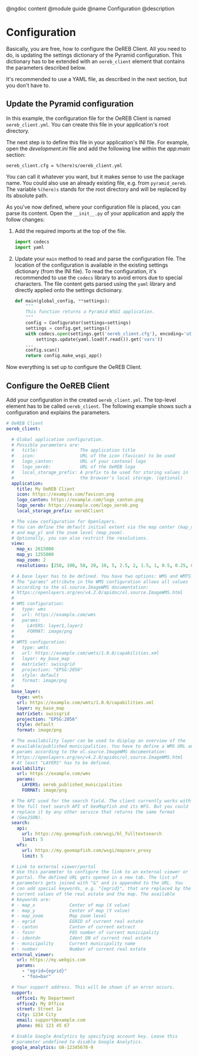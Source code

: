 @ngdoc content
@module guide
@name Configuration
@description

# Configuration

Basically, you are free, how to configure the OeREB Client. All you need
to do, is updating the settings dictionary of the Pyramid configuration.
This dictionary has to be extended with an `oereb_client` element that
contains the parameters described below.

It's recommended to use a YAML file, as described in the next section,
but you don't have to.

## Update the Pyramid configuration

In this example, the configuration file for the OeREB Client is named
`oereb_client.yml`. You can create this file in your application's root
directory.

The next step is to define this file in your application's INI file. For
example, open the *development.ini* file and add the following line
within the *app:main* section:

```
oereb_client.cfg = %(here)s/oereb_client.yml
```

You can call it whatever you want, but it makes sense to use the package
name. You could also use an already existing file, e.g. from
`pyramid_oereb`. The variable `%(here)s` stands for the root directory
and will be replaced by its absolute path.

As you've now defined, where your configuration file is placed, you can
parse its content. Open the `__init__.py` of your application and apply
the follow changes:

1. Add the required imports at the top of the file.
    ```python
    import codecs
    import yaml
    ```
2. Update your `main` method to read and parse the configuration file.
   The location of the configuration is available in the existing
   settings dictionary (from the INI file). To read the configuration,
   it's recommended to use the `codecs` library to avoid errors due to
   special characters. The file content gets parsed using the `yaml`
   library and directly applied onto the settings dictioinary.
    ```python
    def main(global_config, **settings):
        """
        This function returns a Pyramid WSGI application.
        """
        config = Configurator(settings=settings)
        settings = config.get_settings()
        with codecs.open(settings.get('oereb_client.cfg'), encoding='utf-8') as f:
            settings.update(yaml.load(f.read()).get('vars'))
        ...
        config.scan()
        return config.make_wsgi_app()
    ```

Now everything is set up to configure the OeREB Client.

## Configure the OeREB Client

Add your configuration in the created `oereb_client.yml`. The top-level
element has to be called `oereb_client`. The following example shows
such a configuration and explains the parameters.

```yaml
# OeREB Client
oereb_client:

  # Global application configuration.
  # Possible parameters are:
  #   title:                The application title
  #   icon:                 URL of the icon (favicon) to be used
  #   logo_canton:          URL of your cantonal logo
  #   logo_oereb:           URL of the OeREB logo
  #   local_storage_prefix: A prefix to be used for storing values in
  #                         the browser's local storage. (optional)
  application:
    title: My OeREB Client
    icon: https://example.com/favicon.png
    logo_canton: https://example.com/logo_canton.png
    logo_oereb: https://example.com/logo_oereb.png
    local_storage_prefix: oerebClient

  # The view configuration for Openlayers.
  # You can define the default initial extent via the map center (map_x
  # and map_y) and the zoom level (map_zoom).
  # Optionally, you can also restrict the resolutions.
  view:
    map_x: 2615000
    map_y: 1255000
    map_zoom: 2
    resolutions: [250, 100, 50, 20, 10, 5, 2.5, 2, 1.5, 1, 0.5, 0.25, 0.1, 0.05, 0.025, 0.01]

  # A base layer has to be defined. You have two options: WMS and WMTS.
  # The "params" attribute in the WMS configuration allows all values
  # according to the ol.source.ImageWMS documentation:
  # https://openlayers.org/en/v4.2.0/apidoc/ol.source.ImageWMS.html
  #
  # WMS configuration:
  #   type: wms
  #   url: https://example.com/wms
  #   params:
  #     LAYERS: layer1,layer2
  #     FORMAT: image/png
  #
  # WMTS configuration:
  #   type: wmts
  #   url: https://example.com/wmts/1.0.0/capabilities.xml
  #   layer: my_base_map
  #   matrixSet: swissgrid
  #   projection: "EPSG:2056"
  #   style: default
  #   format: image/png
  #
  base_layer:
    type: wmts
    url: https://example.com/wmts/1.0.0/capabilities.xml
    layer: my_base_map
    matrixSet: swissgrid
    projection: "EPSG:2056"
    style: default
    format: image/png

  # The availability layer can be used to display an overview of the
  # available/published municipalities. You have to define a WMS URL and
  # params according to the ol.source.ImageWMS documentation:
  # https://openlayers.org/en/v4.2.0/apidoc/ol.source.ImageWMS.html
  # At least "LAYERS" has to be defined.
  availability:
    url: https://example.com/wms
    params:
      LAYERS: oereb_published_municipalities
      FORMAT: image/png

  # The API used for the search field. The client currently works with
  # the full text search API of GeoMapfish and its WFS. But you could
  # replace it by any other service that returns the same format
  # (GeoJSON).
  search:
    api:
      url: https://my.geomapfish.com/wsgi/bl_fulltextsearch
      limit: 5
    wfs:
      url: https://my.geomapfish.com/wsgi/mapserv_proxy
      limit: 5

  # Link to external viewer/portal
  # Use this parameter to configure the link to an external viewer or
  # portal. The defined URL gets opened in a new tab. The list of
  # parameters gets joined with "&" and is appended to the URL. You
  # can add special keywords, e.g. "{egrid}", that are replaced by the
  # current values of the real estate and the map. The available
  # keywords are:
  # - map_x             Center of map (X value)
  # - map_y             Center of map (Y value)
  # - map_zoom          Map zoom level
  # - egrid             EGRID of current real estate
  # - canton            Canton of current extract
  # - fosnr             FOS number of current municipality
  # - identdn           Ident DN of current real estate
  # - municipality      Current municipality name
  # - number            Number of current real estate
  external_viewer:
    url: https://my.webgis.com
    params:
      - "egrid={egrid}"
      - "foo=bar"

  # Your support address. This will be shown if an error occurs.
  support:
    office1: My Department
    office2: My Office
    street: Street 1a
    city: 1234 City
    email: support@example.com
    phone: 061 123 45 67

  # Enable Google Analytics by specifying account key. Leave this
  # parameter undefined to disable Google Analytics.
  google_analytics: UA-12345678-9
```
